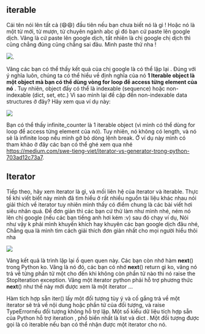## iterable
Cái tên nói lên tất cả (:smile::smile:) đầu tiên nếu bạn chưa biết nó là gì ! Hoặc nó là một từ mới, từ mượn, từ chuyên ngành abc gì đó bạn cứ paste lên google dịch. Vâng là cứ paste lên google dịch, tất nhiên là chị  google chị dịch thì cũng chẳng đúng cũng chẳng sai đâu. Mình paste thử nha !


![](https://images.viblo.asia/4f8b16c1-3812-4f09-be76-9c9df813f2bb.png). 


Vâng các bạn có thể thấy kết quả của chị google là có thể lặp lại . Đúng với ý nghĩa luôn, chúng ta có thể hiểu về định nghĩa của nó **1 Iterable object  là một object mà bạn có thể dùng vòng for loop để access từng element của nó** . Tuy nhiên, object đấy có thể là indexable (sequence) hoặc non-indexable (dict, set, etc.)  Vì sao mình lại đề cập đến non-indexable data structures ở đây? Hãy xem qua ví dụ này:

![](https://images.viblo.asia/312ad80b-e693-4c04-9ab9-409c25e935e5.png)



Bạn có thể thấy infinite_counter là 1 iterable object (vì mình có thể dùng for loop để access từng element của nó). Tuy nhiên, nó không có length, và nó sẽ là infinite loop nếu mình gỡ bỏ dòng lệnh break. Ở ví dụ này mình có tham khảo ở  đây các bạn có thể ghé xem qua nhé https://medium.com/swe-tieng-viet/iterator-vs-generator-trong-python-703ad12c73a7.


## Iterator
Tiếp theo, hãy xem iterator là gì, và mối liên hệ của iterator và iterable. Thực tế khi viết biết này mình đã tìm hiểu ở rất nhiều nguồn tài liệu khác nhau nói giải thích về iterator tuy nhiên mình thấy có điểm chung là các bài viết hơi siêu nhân quá. Để đơn giản thì các bạn cứ thử làm như mình nhé, ném nó lên chị google (nếu các bạn tiếng anh hơi kém :v) sau đó chạy ví dụ, Nói như vậy k phải mình khuyến khích hay khuyên các bạn google dịch đâu nhé,  Chẳng qua là mình tìm cách giải thích đơn giản nhất cho mọi người hiểu thôi nha

![](https://images.viblo.asia/173213b1-3c7b-447e-a154-80e11e4d21aa.png)

Vâng kết quả là trình lặp lại ồ quen quen này. Các bạn còn nhớ hàm __next__() trong Python ko. Vâng là nó đó, các bạn có nhớ __next__() return gì ko, vâng nó trả về từng phần tử một cho đến khi không còn phần tử nào thì nó raise the StopIteration exception. Vâng một iterator python phải hỗ trợ phương thức __next__() như thế này mới được xem là một iterator ...

Hàm tích hợp sẵn iter() lấy một đối tượng tùy ý và cố gắng trả về một iterator sẽ trả về nội dung hoặc phần tử của đối tượng, và raise TypeErrornếu đối tượng không hỗ trợ lặp. Một số kiểu dữ liệu tích hợp sẵn của Python hỗ trợ iteration , phổ biến nhất là list và dict . Một đối tượng được gọi là có iterable nếu bạn có thể nhận được một iterator cho nó.